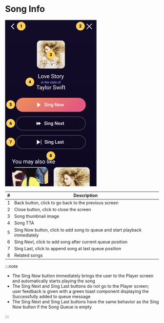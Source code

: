 # Song Info

<div style={{ display: 'flex', alignItems: 'flex-start' }}>
  <img src="/img/songInfo.png" alt="Song Info" width="300" style={{ marginRight: '20px', marginBottom: '20px' }} />
  
  <table style={{ width: '100%' }}>
    <thead>
      <tr>
        <th>#</th>
        <th style={{ textAlign: 'left'}}>Description</th>
      </tr>
    </thead>
    <tbody>
      <tr>
        <td>1</td>
        <td>Back button, click to go back to the previous screen</td>
      </tr>
      <tr>
        <td>2</td>
        <td>Close button, click to close the screen</td>
      </tr>
      <tr>
        <td>3</td>
        <td>Song thumbnail image</td>
      </tr>
      <tr>
        <td>4</td>
        <td>Song TTA</td>
      </tr>
      <tr>
        <td>5</td>
        <td>Sing Now button, click to add song to queue and start playback immediately</td>
      </tr>
      <tr>
        <td>6</td>
        <td>Sing Next, click to add song after current queue position</td>
      </tr>
      <tr>
        <td>7</td>
        <td>Sing Last, click to append song at last queue position</td>
      </tr>
      <tr>
        <td>8</td>
        <td>Related songs</td>
      </tr>
    </tbody>
  </table>
</div>

:::note

- The Sing Now button immediately brings the user to the Player screen and automatically starts playing the song
- The Sing Next and Sing Last buttons do not go to the Player screen; user feedback is given with a green toast component displaying the Successfully added to queue message
- The Sing Next and Sing Last buttons have the same behavior as the Sing Now button if the Song Queue is empty

:::